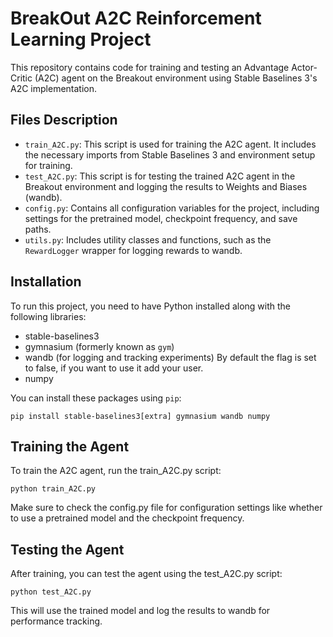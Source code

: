 # BreakOut A2C Reinforcement Learning Project

This repository contains code for training and testing an Advantage Actor-Critic (A2C) agent on the Breakout environment using Stable Baselines 3's A2C implementation.

## Files Description

- `train_A2C.py`: This script is used for training the A2C agent. It includes the necessary imports from Stable Baselines 3 and environment setup for training.
- `test_A2C.py`: This script is for testing the trained A2C agent in the Breakout environment and logging the results to Weights and Biases (wandb).
- `config.py`: Contains all configuration variables for the project, including settings for the pretrained model, checkpoint frequency, and save paths.
- `utils.py`: Includes utility classes and functions, such as the `RewardLogger` wrapper for logging rewards to wandb.

## Installation

To run this project, you need to have Python installed along with the following libraries:

- stable-baselines3
- gymnasium (formerly known as `gym`)
- wandb (for logging and tracking experiments) By default the flag is set to false, if you want to use it add your user.
- numpy

You can install these packages using `pip`:

```pip install stable-baselines3[extra] gymnasium wandb numpy```

## Training the Agent
To train the A2C agent, run the train_A2C.py script:

```python train_A2C.py```

Make sure to check the config.py file for configuration settings like whether to use a pretrained model and the checkpoint frequency.

## Testing the Agent
After training, you can test the agent using the test_A2C.py script:


```python test_A2C.py```

This will use the trained model and log the results to wandb for performance tracking.
